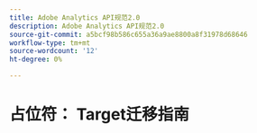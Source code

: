 ```yaml
---
title: Adobe Analytics API规范2.0
description: Adobe Analytics API规范2.0
source-git-commit: a5bcf98b586c655a36a9ae8800a8f31978d68646
workflow-type: tm+mt
source-wordcount: '12'
ht-degree: 0%

---
```



# 占位符： Target迁移指南
